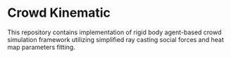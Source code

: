 # Crowd Kinematic 

This repository contains implementation of rigid body agent-based crowd simulation framework utilizing simplified ray casting social forces and heat map parameters fitting.